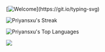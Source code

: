 [![Welcome](https://readme-typing-svg.demolab.com?font=Fira+Code&pause=1000&color=a5f3f6&random=false&width=435&lines=Welcome+to+my+GitHub+profile!!)](https://git.io/typing-svg)

![Priyansxu's Streak](https://github-readme-streak-stats.herokuapp.com/?user=Priyansxu&theme=react&hide_border=true)

![Priyansxu's Top Languages](https://github-readme-stats.vercel.app/api/top-langs/?username=Priyansxu&theme=react&show_icons=true&hide_border=true&layout=compact)

[![](https://visitcount.itsvg.in/api?id=priyansxu&label=Profile%20Views&color=0&icon=2&pretty=false)](https://visitcount.itsvg.in)
